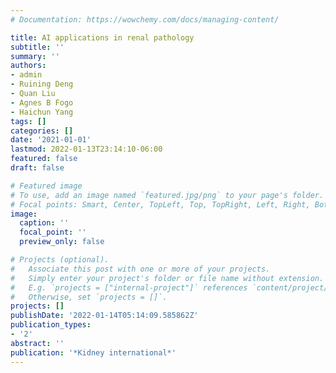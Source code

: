 ```yaml
---
# Documentation: https://wowchemy.com/docs/managing-content/

title: AI applications in renal pathology
subtitle: ''
summary: ''
authors:
- admin
- Ruining Deng
- Quan Liu
- Agnes B Fogo
- Haichun Yang
tags: []
categories: []
date: '2021-01-01'
lastmod: 2022-01-13T23:14:10-06:00
featured: false
draft: false

# Featured image
# To use, add an image named `featured.jpg/png` to your page's folder.
# Focal points: Smart, Center, TopLeft, Top, TopRight, Left, Right, BottomLeft, Bottom, BottomRight.
image:
  caption: ''
  focal_point: ''
  preview_only: false

# Projects (optional).
#   Associate this post with one or more of your projects.
#   Simply enter your project's folder or file name without extension.
#   E.g. `projects = ["internal-project"]` references `content/project/deep-learning/index.md`.
#   Otherwise, set `projects = []`.
projects: []
publishDate: '2022-01-14T05:14:09.585862Z'
publication_types:
- '2'
abstract: ''
publication: '*Kidney international*'
---
```

